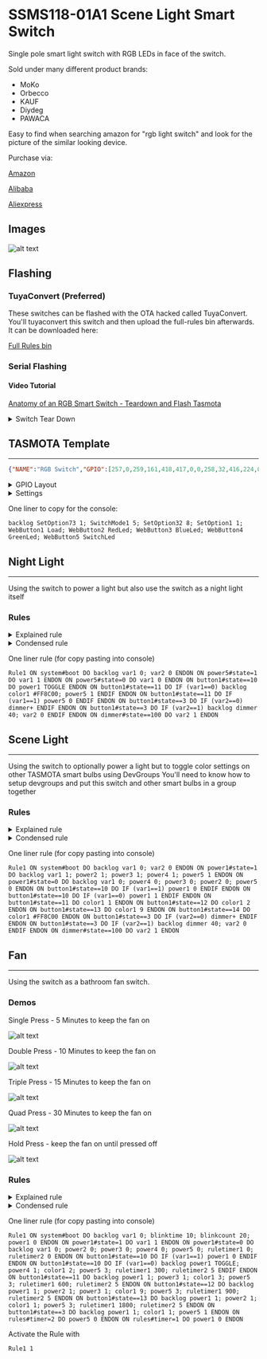 # SSMS118-01A1 Scene Light Smart Switch

Single pole smart light switch with RGB LEDs in face of the switch.

Sold under many different product brands:
- MoKo
- Orbecco
- KAUF
- Diydeg
- PAWACA

Easy to find when searching amazon for "rgb light switch" and look for the picture of the similar looking device.

Purchase via:

[Amazon](https://amzn.to/3roJxb3)

[Alibaba](https://alibaba.com/pla/wholesalers-Mechanical-wifi-smart-switch-with_62318172300.html)

[Aliexpress](https://www.aliexpress.com/item/3256803649753950.html)


## Images

![alt text](/img/devices/ssms118-rgb-switch.jpg "SSMS118 RGB Switch")

## Flashing

### TuyaConvert (Preferred)

These switches can be flashed with the OTA hacked called TuyaConvert.
You'll tuyaconvert this switch and then upload the full-rules bin afterwards.  It can be downloaded here:

[Full Rules bin](https://github.com/Jason2866/Tasmota-specials/blob/firmware/firmware/tasmota/other/tasmota-fullrules.bin)

### Serial Flashing

#### Video Tutorial
[Anatomy of an RGB Smart Switch - Teardown and Flash Tasmota](https://youtu.be/JDt74GjLe9g)

<details><summary>Switch Tear Down</summary>     
<p>
You'll have to push delicately the tabs in of the button cover to pull it off to access the four screws to pull open the switch:

![alt text](/img/devices/ssms118-rgb-switch-teardown1.jpg "Smart Scene Switch Tear Down removing the face plate")
![alt text](/img/devices/ssms118-rgb-switch-teardown2.jpg "Smart Scene Switch Tear Down removing screws")
![alt text](/img/devices/ssms118-rgb-switch-teardown3.jpg "Smart Scene Switch Tear Down removing back plate")
![alt text](/img/devices/ssms118-rgb-switch-teardown4.jpg "Smart Scene Switch Tear Down removing the PCBs")
![alt text](/img/devices/ssms118-rgb-switch-teardown5.jpg "Smart Scene Switch Tear Down removing LED Shield")

You'll need a FTDI adapter and here is the wiring diagram:

![alt text](/img/devices/ssms118-rgb-switch-flashing-pinout.jpg "5 Inside Flashing Pinout")

We use the full rules in the configuration and it requires the special `full-rules`

Open the TASMOTA [webinstaller](https://tasmota.github.io/install/) and flash it with the latest TASMOTA unoffical fullrules.

</p></details>

## TASMOTA Template
<hr/>

```json
{"NAME":"RGB Switch","GPIO":[257,0,259,161,418,417,0,0,258,32,416,224,0,0],"FLAG":0,"BASE":18}
```

<details><summary>GPIO Layout</summary>     
<p>

| GPIO |    Component | Description |
|------ |-------------|-------------|         
|GPIO00	| Relay_i 2   | Small corner red LED |
|GPIO01	| None
|GPIO02	| Relay_i 3   | Small corner blue LED | 
|GPIO03	| None        |
|GPIO04	| PWM 3       | Main switch PWM LEDs  |
|GPIO05	| PWM 2       | Main switch PWM LEDs  |
|GPIO09	| None
|GPIO10	| None
|GPIO12	| Relay_i 4  | Small corner green LED |
|GPIO13	| Button 1   | The main switch button |
|GPIO14	| PWM 1      | Main switch PWM LEDs   |
|GPIO15	| Relay 1    | Main light relay       |
|GPIO16	| None
|GPIO17 | None
</p></details>

<details><summary>Settings</summary>     
<p>

| Setting | Description
|---------------|-------------
| SetOption73 1 | Decouple the button from the relay
| SwitchMode1 5 | Enable the switch mode 5 on switch1 to use long press
| SetOption32 8 | Change the long press duration to be eight-tenths of a second
| SetOption1 1  | Avoid hard resetting the switch by long holding the button
| WebButton1 SwitchLoad | label the button for the light/fan relay
| WebButton2 RedLed | label for the button for the small corner red LED
| WebButton3 BlueLed | label for the button for the small corner blue LED
| WebButton4 GreenLed | label for the button for the small corner green LED
| WebButton5 SwitchLed | label for the button for the large switch LEDs

</p></details>

One liner to copy for the console:

```
backlog SetOption73 1; SwitchMode1 5; SetOption32 8; SetOption1 1; WebButton1 Load; WebButton2 RedLed; WebButton3 BlueLed; WebButton4 GreenLed; WebButton5 SwitchLed
```

## Night Light
<hr/>

Using the switch to power a light but also use the switch as a night light itself

### Rules

<details><summary>Explained rule</summary>
<p>

```
Rule1 
## When booting up set var1 to off to indicate the switch LEDs are off and var2 to indicate the brightness reset
ON system#boot DO 
    backlog var1 0; var2 0 
ENDON 
## When the LED's of the switch turn on/off set var1 value
ON power5#state=1 DO 
    var1 1 
ENDON 
ON power5#state=0 DO 
    var1 0 
ENDON 
## When the button is single pressed toggle the load relay
ON button1#state==10 DO 
    power1 TOGGLE 
ENDON 
## When a double press is pushed turn the night ligh off and on
ON button1#state==11 DO 
    IF (var1==0) 
        backlog color1 #FF8C00; 
                power5 1 
    ENDIF 
ENDON 
ON button1#state==11 DO 
    IF (var1==1) 
        power5 0 
    ENDIF 
ENDON 
## When a long press is used cycle through the brightness of the night light
ON button1#state==3 DO 
    IF (var2==0) 
        dimmer+ 
    ENDIF 
ENDON
ON button1#state==3 DO 
    IF (var2==1) 
        backlog dimmer 40; 
                var2 0 
    ENDIF 
ENDON 
ON dimmer#state==100 DO 
    var2 1 
ENDON
```

</p></details>

<details><summary>Condensed rule</summary>
<p>

```
Rule1 
ON system#boot DO backlog var1 0; var2 0 ENDON 
ON power5#state=1 DO var1 1 ENDON 
ON power5#state=0 DO var1 0 ENDON 
ON button1#state==10 DO power1 TOGGLE ENDON 
ON button1#state==11 DO IF (var1==0) backlog color1 #FF8C00; power5 1 ENDIF ENDON 
ON button1#state==11 DO IF (var1==1) power5 0 ENDIF ENDON 
ON button1#state==3 DO IF (var2==0) dimmer+ ENDIF ENDON
ON button1#state==3 DO IF (var2==1) backlog dimmer 40; var2 0 ENDIF ENDON 
ON dimmer#state==100 DO var2 1 ENDON
```

</p></details>

One liner rule (for copy pasting into console)

```
Rule1 ON system#boot DO backlog var1 0; var2 0 ENDON ON power5#state=1 DO var1 1 ENDON ON power5#state=0 DO var1 0 ENDON ON button1#state==10 DO power1 TOGGLE ENDON ON button1#state==11 DO IF (var1==0) backlog color1 #FF8C00; power5 1 ENDIF ENDON ON button1#state==11 DO IF (var1==1) power5 0 ENDIF ENDON ON button1#state==3 DO IF (var2==0) dimmer+ ENDIF ENDON ON button1#state==3 DO IF (var2==1) backlog dimmer 40; var2 0 ENDIF ENDON ON dimmer#state==100 DO var2 1 ENDON 
```

## Scene Light
<hr/>

Using the switch to optionally power a light but to toggle color settings on other TASMOTA smart bulbs using DevGroups
You'll need to know how to setup devgroups and put this switch and other smart bulbs in a group together

### Rules

<details><summary>Explained rule</summary>
<p>

```
Rule1 
## When booting up set var1 to indicate the state of the switch so we can reuse the single press
ON system#boot DO 
    backlog var1 0; var2 0 
ENDON 
## When the light comes on or off toggle the LEDs to match
ON power1#state=1 DO 
    backlog var1 1; 
            power2 1; power3 1; power4 1; power5 1 
ENDON 
ON power1#state=0 DO 
    backlog var1 0; 
            power4 0; power3 0; power2 0; power5 0 
ENDON 
## With a single press toggle the main light
ON button1#state==10 DO 
    IF (var1==1) 
        power1 0 
    ENDIF 
ENDON 
ON button1#state==10 DO 
    IF (var1==0) 
        power1 1 
    ENDIF 
ENDON 
## With a double press turn red
ON button1#state==11 DO 
    color1 1 
ENDON 
## With a triple press turn green
ON button1#state==12 DO 
    color1 2 
ENDON 
## With a quad press turn purple
ON button1#state==13 DO 
    color1 9 
ENDON 
## With a five press turn warm white
ON button1#state==14 DO 
    color1 #FF8C00 
ENDON 
## With a long press change the dimming levels starting at 40
ON button1#state==3 DO 
    IF (var2==0) 
        dimmer+ 
    ENDIF 
ENDON
ON button1#state==3 DO 
    IF (var2==1) 
        backlog dimmer 40; 
                var2 0 
    ENDIF 
ENDON 
ON dimmer#state==100 DO 
    var2 1 
ENDON
```

</p></details>

<details><summary>Condensed rule</summary>
<p>

```
Rule1 
ON system#boot DO backlog var1 0; var2 0 ENDON 
ON power1#state=1 DO backlog var1 1; power2 1; power3 1; power4 1; power5 1 ENDON 
ON power1#state=0 DO backlog var1 0; power4 0; power3 0; power2 0; power5 0 ENDON 
ON button1#state==10 DO IF (var1==1) power1 0 ENDIF ENDON 
ON button1#state==10 DO IF (var1==0) power1 1 ENDIF ENDON 
ON button1#state==11 DO color1 1 ENDON 
ON button1#state==12 DO color1 2 ENDON 
ON button1#state==13 DO color1 9 ENDON 
ON button1#state==14 DO color1 #FF8C00 ENDON 
ON button1#state==3 DO IF (var2==0) dimmer+ ENDIF ENDON
ON button1#state==3 DO IF (var2==1) backlog dimmer 40; var2 0 ENDIF ENDON 
ON dimmer#state==100 DO var2 1 ENDON
```

</p></details>

One liner rule (for copy pasting into console)

```
Rule1 ON system#boot DO backlog var1 0; var2 0 ENDON ON power1#state=1 DO backlog var1 1; power2 1; power3 1; power4 1; power5 1 ENDON ON power1#state=0 DO backlog var1 0; power4 0; power3 0; power2 0; power5 0 ENDON ON button1#state==10 DO IF (var1==1) power1 0 ENDIF ENDON ON button1#state==10 DO IF (var1==0) power1 1 ENDIF ENDON ON button1#state==11 DO color1 1 ENDON ON button1#state==12 DO color1 2 ENDON ON button1#state==13 DO color1 9 ENDON ON button1#state==14 DO color1 #FF8C00 ENDON ON button1#state==3 DO IF (var2==0) dimmer+ ENDIF ENDON ON button1#state==3 DO IF (var2==1) backlog dimmer 40; var2 0 ENDIF ENDON ON dimmer#state==100 DO var2 1 ENDON
```


## Fan
<hr/>

Using the switch as a bathroom fan switch.

### Demos

Single Press - 5 Minutes to keep the fan on

![alt text](/img/devices/ssms118-1x-duration.gif "Single Press Demo")

Double Press - 10 Minutes to keep the fan on

![alt text](/img/devices/ssms118-2x-duration.gif "Double Press Demo")

Triple Press - 15 Minutes to keep the fan on

![alt text](/img/devices/ssms118-3x-duration.gif "Triple Press Demo")

Quad Press - 30 Minutes to keep the fan on

![alt text](/img/devices/ssms118-4x-duration.gif "Quad Press Demo")

Hold Press - keep the fan on until pressed off

![alt text](/img/devices/ssms118-long-hold-stay-on.gif "Long Hold Demo")

### Rules

<details><summary>Explained rule</summary>
<p>

```
Rule1 
## When booting up set the blink settings and a variable to use for single presses
ON system#boot DO 
    backlog var1 0; 
            blinktime 10; blinkcount 20; 
            power1 0 
ENDON 
## When the fan is powered on set the variable value to 1 
ON power1#state=1 DO 
    var1 1 
ENDON 
## When the fan is powered off turn off all lights and timers
ON power1#state=0 DO 
    backlog var1 0; 
            power2 0; power3 0; power4 0; power5 0; 
            ruletimer1 0; ruletimer2 0 
ENDON 
## When the button is single pressed check the variable to see if the fan is on as well
ON button1#state==10 DO 
    IF (var1==1) 
        power1 0 
    ENDIF 
ENDON 
ON button1#state==10 DO 
    IF (var1==0) 
        backlog power1 TOGGLE; 
                power4 1; color1 2; power5 3; 
                ruletimer1 300; ruletimer2 5 
    ENDIF 
ENDON 
## When the button is double pressed turn on the fan timer for 10 minutes and set LEDs to blue and the blinking led to stop in 5 seconds
ON button1#state==11 DO 
    backlog power1 1; 
            power3 1; color1 3; power5 3; 
            ruletimer1 600; ruletimer2 5 
ENDON 
## When the button is triple pressed turn on the fan timer for 15 minutes and set LEDs to purple and the blinking led to stop in 5 seconds
ON button1#state==12 DO 
    backlog power1 1; 
            power2 1; power3 1; color1 9; power5 3; 
            ruletimer1 900; ruletimer2 5 
ENDON 
## When the button is double pressed turn on the fan timer for 30 minutes and set LEDs to red and the blinking led to stop in 5 seconds
ON button1#state==13 DO 
    backlog power1 1; 
            power2 1; color1 1; power5 3; 
            ruletimer1 1800; ruletimer2 5 
ENDON 
## When the button is held turn on the fan and set LEDs to red
ON button1#state==3 DO 
    backlog power1 1; 
            color1 1; power5 1 
ENDON 
## Blink timer ends turn off the main switch LEDs
ON rules#timer=2 DO 
    power5 0 
ENDON 
## Fan timer ends power off
ON rules#timer=1 DO 
    power1 0
ENDON
```

</p></details>

<details><summary>Condensed rule</summary>
<p>

```
Rule1 
ON system#boot DO backlog var1 0; blinktime 10; blinkcount 20; power1 0 ENDON 
ON power1#state=1 DO var1 1 ENDON 
ON power1#state=0 DO backlog var1 0; power2 0; power3 0; power4 0; power5 0; ruletimer1 0; ruletimer2 0 ENDON 
ON button1#state==10 DO IF (var1==1) power1 0 ENDIF ENDON 
ON button1#state==10 DO IF (var1==0) backlog power1 TOGGLE; power4 1; color1 2; power5 3; ruletimer1 300; ruletimer2 5 ENDIF ENDON 
ON button1#state==11 DO backlog power1 1; power3 1; color1 3; power5 3; ruletimer1 600; ruletimer2 5 ENDON 
ON button1#state==12 DO backlog power1 1; power2 1; power3 1; color1 9; power5 3; ruletimer1 900; ruletimer2 5 ENDON 
ON button1#state==13 DO backlog power1 1; power2 1; color1 1; power5 3; ruletimer1 1800; ruletimer2 5 ENDON 
ON button1#state==3 DO backlog power1 1; color1 1; power5 1 ENDON 
ON rules#timer=2 DO power5 0 ENDON 
ON rules#timer=1 DO power1 0 ENDON
```

</p></details>

One liner rule (for copy pasting into console)

```
Rule1 ON system#boot DO backlog var1 0; blinktime 10; blinkcount 20; power1 0 ENDON ON power1#state=1 DO var1 1 ENDON ON power1#state=0 DO backlog var1 0; power2 0; power3 0; power4 0; power5 0; ruletimer1 0; ruletimer2 0 ENDON ON button1#state==10 DO IF (var1==1) power1 0 ENDIF ENDON ON button1#state==10 DO IF (var1==0) backlog power1 TOGGLE; power4 1; color1 2; power5 3; ruletimer1 300; ruletimer2 5 ENDIF ENDON ON button1#state==11 DO backlog power1 1; power3 1; color1 3; power5 3; ruletimer1 600; ruletimer2 5 ENDON ON button1#state==12 DO backlog power1 1; power2 1; power3 1; color1 9; power5 3; ruletimer1 900; ruletimer2 5 ENDON ON button1#state==13 DO backlog power1 1; power2 1; color1 1; power5 3; ruletimer1 1800; ruletimer2 5 ENDON ON button1#state==3 DO backlog power1 1; color1 1; power5 1 ENDON ON rules#timer=2 DO power5 0 ENDON ON rules#timer=1 DO power1 0 ENDON
```

Activate the Rule with 

```
Rule1 1
```